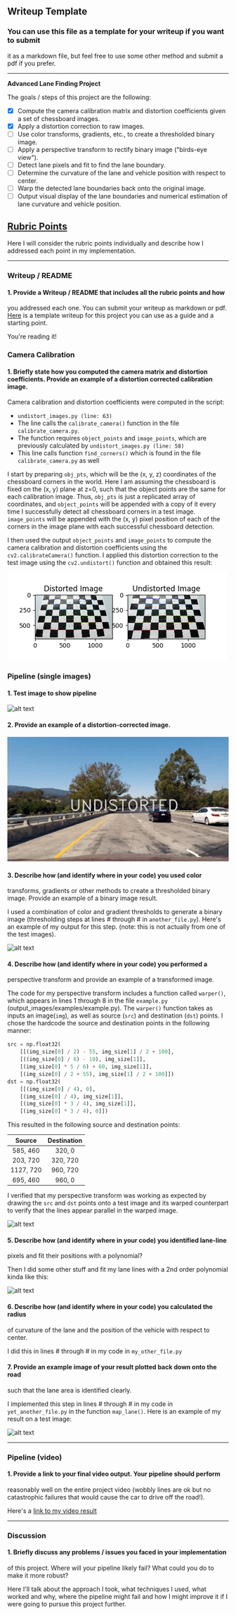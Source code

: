 ## Writeup Template

### You can use this file as a template for your writeup if you want to submit
it as a markdown file, but feel free to use some other method and submit a pdf if you prefer.

---

**Advanced Lane Finding Project**

The goals / steps of this project are the following:

 - [x] Compute the camera calibration matrix and distortion coefficients given a set 
of chessboard images.
 - [x] Apply a distortion correction to raw images.
 - [ ] Use color transforms, gradients, etc., to create a thresholded binary image.
 - [ ] Apply a perspective transform to rectify binary image ("birds-eye view").
 - [ ] Detect lane pixels and fit to find the lane boundary.
 - [ ] Determine the curvature of the lane and vehicle position with respect to 
center.
 - [ ] Warp the detected lane boundaries back onto the original image.
 - [ ] Output visual display of the lane boundaries and numerical estimation of lane 
curvature and vehicle position.

[//]: # (Image References)

[image1]: ./output_images/undistort_chessboard.png "Undistorted"
[image2]: ./test_images/test1.jpg "Road Distorted"
[image3]: ./output_images/test1.jpg "Road Transformed"
[image4]: ./examples/binary_combo_example.jpg "Binary Example"
[image5]: ./examples/warped_straight_lines.jpg "Warp Example"
[image6]: ./examples/color_fit_lines.jpg "Fit Visual"
[image7]: ./examples/example_output.jpg "Output"
[video1]: ./project_video.mp4 "Video"

## [Rubric Points](https://review.udacity.com/#!/rubrics/571/view) 

Here I will consider the rubric points individually and describe how I addressed
 each point in my implementation.  

---

### Writeup / README

#### 1. Provide a Writeup / README that includes all the rubric points and how
you addressed each one.  You can submit your writeup as markdown or pdf. 
[Here](https://github.com/udacity/CarND-Advanced-Lane-Lines/blob/master/writeup_template.md)
is a template writeup for this project you can use as a guide and a starting
point.  

You're reading it!

### Camera Calibration

#### 1. Briefly state how you computed the camera matrix and distortion coefficients. Provide an example of a distortion corrected calibration image.

Camera calibration and distortion coefficients were computed in the script:

 * `undistort_images.py (line: 63)`
 * The line calls the `calibrate_camera()` function in the file `calibrate_camera.py`.
 * The function requires `object_points` and `image_points`, which are
 previously calculated by `undistort_images.py (line: 58)`
 * This line calls function `find_corners()` which is found in the file 
 `calibrate_camera.py` as well

I start by preparing `obj_pts`, which will be the (x, y, z) coordinates of the
chessboard corners in the world. Here I am assuming the chessboard is fixed on
the (x, y) plane at z=0, such that the object points are the same for each
calibration image.  Thus, `obj_pts` is just a replicated array of coordinates,
and `object_points` will be appended with a copy of it every time I successfully
detect all chessboard corners in a test image.  `image_points` will be appended
with the (x, y) pixel position of each of the corners in the image plane with
each successful chessboard detection.  

I then used the output `object_points` and `image_points` to compute the camera
calibration and distortion coefficients using the `cv2.calibrateCamera()`
function.  I applied this distortion correction to the test image using the
`cv2.undistort()` function and obtained this result: 

![alt text][image1]

### Pipeline (single images)

#### 1. Test image to show pipeline

![alt text][image2]

#### 2. Provide an example of a distortion-corrected image.

![alt text][image3]

#### 3. Describe how (and identify where in your code) you used color
transforms, gradients or other methods to create a thresholded binary image.
Provide an example of a binary image result.

I used a combination of color and gradient thresholds to generate a binary image
(thresholding steps at lines # through # in `another_file.py`).  Here's an
example of my output for this step.  (note: this is not actually from one of
the test images).

![alt text][image4]

#### 4. Describe how (and identify where in your code) you performed a
perspective transform and provide an example of a transformed image.

The code for my perspective transform includes a function called `warper()`,
which appears in lines 1 through 8 in the file `example.py` 
(output_images/examples/example.py).  The `warper()` function takes as inputs an
image(`img`), as well as source (`src`) and destination (`dst`) points.  I chose
the hardcode the source and destination points in the following manner:

```python
src = np.float32(
    [[(img_size[0] / 2) - 55, img_size[1] / 2 + 100],
    [((img_size[0] / 6) - 10), img_size[1]],
    [(img_size[0] * 5 / 6) + 60, img_size[1]],
    [(img_size[0] / 2 + 55), img_size[1] / 2 + 100]])
dst = np.float32(
    [[(img_size[0] / 4), 0],
    [(img_size[0] / 4), img_size[1]],
    [(img_size[0] * 3 / 4), img_size[1]],
    [(img_size[0] * 3 / 4), 0]])
```

This resulted in the following source and destination points:

| Source        | Destination   | 
|:-------------:|:-------------:| 
| 585, 460      | 320, 0        | 
| 203, 720      | 320, 720      |
| 1127, 720     | 960, 720      |
| 695, 460      | 960, 0        |

I verified that my perspective transform was working as expected by drawing the
`src` and `dst` points onto a test image and its warped counterpart to verify
that the lines appear parallel in the warped image.

![alt text][image5]

#### 5. Describe how (and identify where in your code) you identified lane-line
pixels and fit their positions with a polynomial?

Then I did some other stuff and fit my lane lines with a 2nd order polynomial
kinda like this:

![alt text][image6]

#### 6. Describe how (and identify where in your code) you calculated the radius
 of curvature of the lane and the position of the vehicle with respect to
 center.

I did this in lines # through # in my code in `my_other_file.py`

#### 7. Provide an example image of your result plotted back down onto the road
such that the lane area is identified clearly.

I implemented this step in lines # through # in my code in `yet_another_file.py`
in the function `map_lane()`.  Here is an example of my result on a test image:

![alt text][image7]

---

### Pipeline (video)

#### 1. Provide a link to your final video output.  Your pipeline should perform
 reasonably well on the entire project video (wobbly lines are ok but no
 catastrophic failures that would cause the car to drive off the road!).

Here's a [link to my video result](./project_video.mp4)

---

### Discussion

#### 1. Briefly discuss any problems / issues you faced in your implementation
of this project.  Where will your pipeline likely fail?  What could you do to
make it more robust?

Here I'll talk about the approach I took, what techniques I used, what worked
and why, where the pipeline might fail and how I might improve it if I were
going to pursue this project further.  
